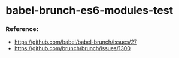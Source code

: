 # babel-brunch-es6-modules-test

### Reference:
- https://github.com/babel/babel-brunch/issues/27
- https://github.com/brunch/brunch/issues/1300
